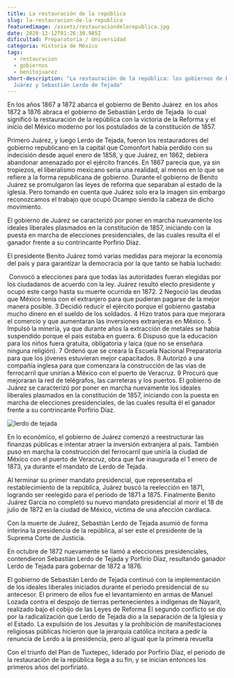 ```yaml
---
title: La restauración de la república
slug: la-restauracion-de-la-republica
featuredimage: /assets/restauraciondelarepublica.jpg
date: 2020-12-12T01:26:30.985Z
dificultad: Preparatoria / Universidad
categoria: Historia de México
tags:
  - restauracion
  - gobiernos
  - benitojuarez
short-description: "La restauración de la república: los gobiernos de Benito
  Juárez y Sebastián Lerdo de Tejada"
---
```

En los años 1867 a 1872 abarca el gobierno de Benito Juárez  en los años 1872 a 1876 abraca el gobierno de Sebastián Lerdo de Tejada  lo cual significó la restauración de la república con la victoria de la Reforma y el inicio del México moderno por los postulados de la constitución de 1857.

Primero Juárez, y luego Lerdo de Tejada, fueron los restauradores del gobierno republicano en la capital que Comonfort había perdido con su indecisión desde aquel enero de 1858, y que Juárez, en 1862, debiera abandonar amenazado por el ejército francés. En 1867 parecía que, ya sin tropiezos, el liberalismo mexicano sería una realidad, al menos en lo que se refiere a la forma republicana de gobierno. Durante el gobierno de Benito Juárez se promulgaron las leyes de reforma que separaban al estado de la iglesia. Pero tomando en cuenta que Juárez solo era la imagen sin embargo reconozcamos el trabajo que ocupó Ocampo siendo la cabeza de dicho movimiento.

El gobierno de Juárez se caracterizó por poner en marcha nuevamente los ideales liberales plasmados en la constitución de 1857, iniciando con la puesta en marcha de elecciones presidenciales, de las cuales resulta él el ganador frente a su contrincante Porfirio Díaz.

El presidente Benito Juárez tomó varias medidas para mejorar la economía del país y para garantizar la democracia por la que tanto se había luchado:

 Convocó a elecciones para que todas las autoridades fueran elegidas por los ciudadanos de acuerdo con la ley. Juárez resultó electo presidente y ocupó este cargo hasta su muerte ocurrida en 1872. 2 Negoció las deudas que México tenía con el extranjero para que pudieran pagarse de la mejor manera posible. 3 Decidió reducir el ejército porque el gobierno gastaba mucho dinero en el sueldo de los soldados. 4 Hizo tratos para que mejorara el comercio y que aumentaran las inversiones extranjeras en México. 5 Impulsó la minería, ya que durante años la extracción de metales se había suspendido porque el país estaba en guerra. 6 Dispuso que la educación para los niños fuera gratuita, obligatoria y laica (que no se enseñara ninguna religión). 7 Ordenó que se creara la Escuela Nacional Preparatoria para que los jóvenes estuvieran mejor capacitados. 8 Autorizó a una compañía inglesa para que comenzara la construcción de las vías de ferrocarril que unirían a México con el puerto de Veracruz. 9 Procuró que mejoraran la red de telégrafos, las carreteras y los puertos. El gobierno de Juárez se caracterizó por poner en marcha nuevamente los ideales liberales plasmados en la constitución de 1857, iniciando con la puesta en marcha de elecciones presidenciales, de las cuales resulta él el ganador frente a su contrincante Porfirio Díaz.

![lerdo de tejada ](/assets/lerdodetejada.jpg "lerdo de tejada ")

En lo económico, el gobierno de Juárez comenzó a reestructurar las finanzas públicas e intentar atraer la inversión extranjera al país. También puso en marcha la construcción del ferrocarril que uniría la ciudad de México con el puerto de Veracruz, obra que fue inaugurada el 1 enero de 1873, ya durante el mandato de Lerdo de Tejada.

Al terminar su primer mandato presidencial, que representaba el restablecimiento de la república, Juárez buscó la reelección en 1871, logrando ser reelegido para el periodo de 1871 a 1875. Finalmente Benito Juárez García no completó su nuevo mandato presidencial al morir el 18 de julio de 1872 en la ciudad de México, víctima de una afección cardiaca.

Con la muerte de Juárez, Sebastián Lerdo de Tejada asumió de forma interina la presidencia de la república, al ser este el presidente de la Suprema Corte de Justicia.

En octubre de 1872 nuevamente se llamó a elecciones presidenciales, contendieron Sebastián Lerdo de Tejada y Porfirio Díaz, resultando ganador Lerdo de Tejada para gobernar de 1872 a 1876.

El gobierno de Sebastián Lerdo de Tejada continuó con la implementación de los ideales liberales iniciados durante el periodo presidencial de su antecesor. El primero de ellos fue el levantamiento en armas de Manuel Lozada contra el despojo de tierras pertenecientes a indígenas de Nayarit, realizado bajo el cobijo de las Leyes de Reforma El segundo conflicto se dio por la radicalización que Lerdo de Tejada dio a la separación de la Iglesia y el Estado. La expulsión de los Jesuitas y la prohibición de manifestaciones religiosas públicas hicieron que la jerarquía católica incitara a pedir la renuncia de Lerdo a la presidencia, pero al igual que la primera revuelta 

Con el triunfo del Plan de Tuxtepec, liderado por Porfirio Díaz, el periodo de la restauración de la república llega a su fin, y se inician entonces los primeros años del porfiriato.